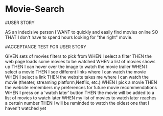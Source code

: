 # Movie-Search

#USER STORY
 
AS an indecisive person
I WANT to quickly and easily find movies online
SO THAT I don't have to spend hours looking for "the right" movie. 
 
#ACCEPTANCE TEST FOR USER STORY
 
GIVEN sets of movies filters to pick from
WHEN I select a filter
THEN the web page loads some movies to be watched
WHEN a list of movies shows up
THEN I can hover over the image to watch the movie trailer 
WHEN I select a movie 
THEN I see different links where I can watch the movie
WHEN I select a link 
THEN the website takes me where I can watch the movie (theater, streaming platform,Netflix, etc.)
WHEN I pick a movie 
THEN the website remembers my preferences for future movie recommendations 
WHEN I press on a 'watch later' button 
THEN the movie will be added to a list of movies to watch later
WHEN my list of movies to watch later reaches a certain number
THEN I will be reminded to watch the oldest one that I haven't watched yet 
